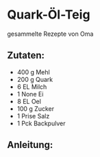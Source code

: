 Quark-Öl-Teig
===
gesammelte Rezepte von Oma

Zutaten:
---
- 400 g Mehl
- 200 g Quark
- 6 EL Milch
- 1 None Ei
- 8 EL Oel
- 100 g Zucker
- 1 Prise Salz
- 1 Pck Backpulver

Anleitung:
---
